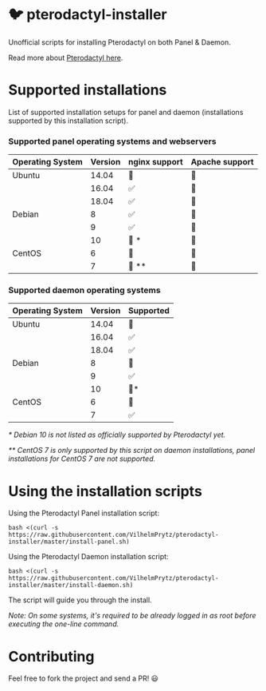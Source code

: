 # :bird: pterodactyl-installer

Unofficial scripts for installing Pterodactyl on both Panel & Daemon.

Read more about [Pterodactyl here](https://pterodactyl.io/).

# Supported installations

List of supported installation setups for panel and daemon (installations supported by this installation script).

### Supported panel operating systems and webservers

| Operating System  | Version | nginx support      | Apache support |
| ----------------- | ------- | ------------------ | -------------- |
| Ubuntu            | 14.04   | :red_circle:       | :red_circle:   |
|                   | 16.04   | :white_check_mark: | :red_circle:   |
|                   | 18.04   | :white_check_mark: | :red_circle:   |
| Debian            | 8       | :white_check_mark: | :red_circle:   |
|                   | 9       | :white_check_mark: | :red_circle:   |
|                   | 10      | :red_circle: *     | :red_circle:   |
| CentOS            | 6       | :red_circle:       | :red_circle:   |
|                   | 7       | :red_circle: **    | :red_circle:   |

### Supported daemon operating systems

| Operating System  | Version | Supported          |
| ----------------- | ------- | ------------------ |
| Ubuntu            | 14.04   | :red_circle:       |
|                   | 16.04   | :white_check_mark: |
|                   | 18.04   | :white_check_mark: |
| Debian            | 8       | :red_circle:       |
|                   | 9       | :white_check_mark: |
|                   | 10      | :red_circle:*      |
| CentOS            | 6       | :red_circle:       |
|                   | 7       | :white_check_mark: |

_* Debian 10 is not listed as officially supported by Pterodactyl yet._

_** CentOS 7 is only supported by this script on daemon installations, panel installations for CentOS 7 are not supported._

# Using the installation scripts

Using the Pterodactyl Panel installation script:

`bash <(curl -s https://raw.githubusercontent.com/VilhelmPrytz/pterodactyl-installer/master/install-panel.sh)`

Using the Pterodactyl Daemon installation script:

`bash <(curl -s https://raw.githubusercontent.com/VilhelmPrytz/pterodactyl-installer/master/install-daemon.sh)`

The script will guide you through the install.

*Note: On some systems, it's required to be already logged in as root before executing the one-line command.*

# Contributing

Feel free to fork the project and send a PR! :smiley:
